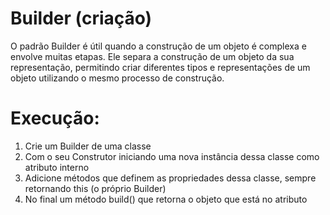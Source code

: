 # Builder (criação)

O padrão Builder é útil quando a construção de um objeto é 
complexa e envolve muitas etapas. Ele separa a construção 
de um objeto da sua representação, permitindo criar diferentes 
tipos e representações de um objeto utilizando o mesmo processo de construção.

# Execução: 
1. Crie um Builder de uma classe
2. Com o seu Construtor iniciando uma nova instância dessa classe como atributo interno
3. Adicione métodos que definem as propriedades dessa classe, sempre retornando this (o próprio Builder) 
4. No final um método build() que retorna o objeto que está no atributo

